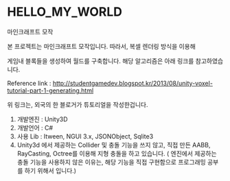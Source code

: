 # HELLO_MY_WORLD
마인크래프트 모작

본 프로젝트는 마인크래프트 모작입니다. 따라서, 복셀 렌더링 방식을 이용해

게임내 블록들을 생성하여 월드를 구축합니다. 해당 알고리즘은 아래 링크를 참고하였습니다.

Reference link : http://studentgamedev.blogspot.kr/2013/08/unity-voxel-tutorial-part-1-generating.html

위 링크는, 외국의 한 블로거가 튜토리얼을 작성한겁니다.

1. 개발엔진 : Unity3D
2. 개발언어 : C#
3. 사용 Lib : Itween, NGUI 3.x, JSONObject, Sqlite3
4. Unity3d 에서 제공하는 Collider 및 충돌 기능을 쓰지 않고, 직접 만든 AABB, RayCasting, Octree를 이용해 지형 충돌을 하고 있습니다.
( 엔진에서 제공하는 충돌 기능을 사용하지 않은 이유는, 해당 기능을 직접 구현함으로 프로그래밍 공부를 하기 위해서 입니다.)
